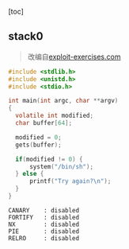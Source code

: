 [toc]

## stack0

> 改编自[exploit-exercises.com](https://exploit-exercises.com/protostar/stack0/)

```c
#include <stdlib.h>
#include <unistd.h>
#include <stdio.h>

int main(int argc, char **argv)
{
  volatile int modified;
  char buffer[64];

  modified = 0;
  gets(buffer);

  if(modified != 0) {
      system("/bin/sh");
  } else {
      printf("Try again?\n");
  }
}
```

```
CANARY    : disabled
FORTIFY   : disabled
NX        : disabled
PIE       : disabled
RELRO     : disabled
```